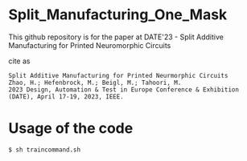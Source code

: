 # Split_Manufacturing_One_Mask

This github repository is for the paper at DATE'23 - Split Additive Manufacturing for Printed Neuromorphic Circuits

cite as
```
Split Additive Manufacturing for Printed Neurmorphic Circuits
Zhao, H.; Hefenbrock, M.; Beigl, M.; Tahoori, M.
2023 Design, Automation & Test in Europe Conference & Exhibition (DATE), April 17-19, 2023, IEEE.
```

# Usage of the code
~~~
$ sh traincommand.sh
~~~
